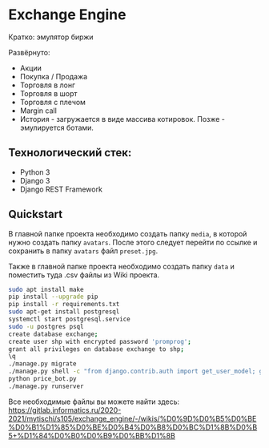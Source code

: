 # Exchange Engine
Кратко: эмулятор биржи

Развёрнуто: 
- Акции
- Покупка / Продажа
- Торговля в лонг
- Торговля в шорт
- Торговля с плечом
- Margin call
- История - загружается в виде массива котировок. Позже - эмулируется ботами.

## Технологический стек:
- Python 3
- Django 3
- Django REST Framework

## Quickstart
В главной папке проекта необходимо создать папку `media`, в которой нужно создать папку `avatars`. После этого 
следует перейти по ссылке и сохранить в папку `avatars` файл `preset.jpg`.

Также в главной папке проекта необходимо создать папку `data` и поместить туда .csv файлы из Wiki проекта.
```bash
sudo apt install make
pip install --upgrade pip
pip install -r requirements.txt
sudo apt-get install postgresql
systemctl start postgresql.service
sudo -u postgres psql
create database exchange;
create user shp with encrypted password 'promprog';
grant all privileges on database exchange to shp;
\q
./manage.py migrate
./manage.py shell -c "from django.contrib.auth import get_user_model; get_user_model().objects.create_superuser('vasya', '1@abc.net', 'promprog')"
python price_bot.py
./manage.py runserver
```

Все необходимые файлы вы можете найти здесь: https://gitlab.informatics.ru/2020-2021/mytischi/s105/exchange_engine/-/wikis/%D0%9D%D0%B5%D0%BE%D0%B1%D1%85%D0%BE%D0%B4%D0%B8%D0%BC%D1%8B%D0%B5+%D1%84%D0%B0%D0%B9%D0%BB%D1%8B
